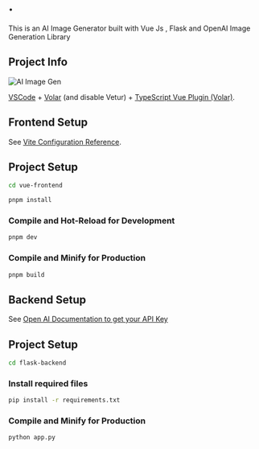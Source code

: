 # .

This is an AI Image Generator built with Vue Js , Flask and OpenAI Image Generation Library

## Project Info

![AI Image Gen](https://metatags.io/assets/meta-tags-16a33a6a8531e519cc0936fbba0ad904e52d35f34a46c97a2c9f6f7dd7d336f2.png)

[VSCode](https://code.visualstudio.com/) + [Volar](https://marketplace.visualstudio.com/items?itemName=Vue.volar) (and disable Vetur) + [TypeScript Vue Plugin (Volar)](https://marketplace.visualstudio.com/items?itemName=Vue.vscode-typescript-vue-plugin).

## Frontend Setup

See [Vite Configuration Reference](https://vitejs.dev/config/).

## Project Setup

```sh
cd vue-frontend
```

```sh
pnpm install
```

### Compile and Hot-Reload for Development

```sh
pnpm dev
```

### Compile and Minify for Production

```sh
pnpm build
```

## Backend Setup

See [Open AI Documentation to get your API Key](https://beta.openai.com/overview)

## Project Setup

```sh
cd flask-backend
```

### Install required files

```sh
pip install -r requirements.txt
```

### Compile and Minify for Production

```sh
python app.py
```
